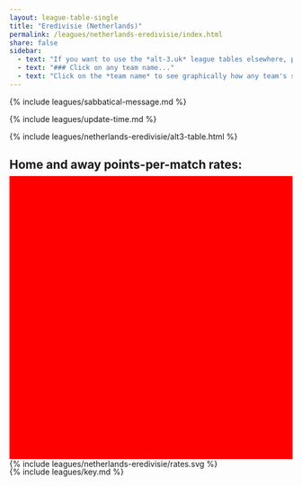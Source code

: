 ```yaml
---
layout: league-table-single
title: "Eredivisie (Netherlands)"
permalink: /leagues/netherlands-eredivisie/index.html
share: false
sidebar:
  - text: "If you want to use the *alt-3.uk* league tables elsewhere, please be sure to read the [License and Disclaimer](/about/license) page first. "
  - text: "### Click on any team name..."
  - text: "Click on the *team name* to see graphically how any team's schedule strength evolves through the season."
---
```


{% include leagues/sabbatical-message.md %}

{% include leagues/update-time.md %}

{% include leagues/netherlands-eredivisie/alt3-table.html %}

<style>
.svg-wrap {
    background-color:red;
    height:0;
    padding-top:100%; /* 350px/550px */
	margin-top:-10px;
    position: relative;
}

svg {
    background-color: white;
    height: 100%;
    display:block;
    width: 100%;
    position: absolute;
    top:0;
    left:0;
}
</style>

## Home and away points-per-match rates:

<div class="svg-wrap">
{% include leagues/netherlands-eredivisie/rates.svg %}
</div>

{% include leagues/key.md %}
